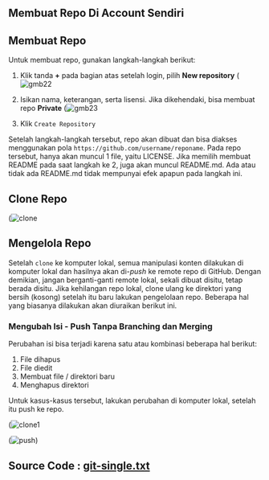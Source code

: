 ## Membuat Repo Di Account Sendiri

## Membuat Repo
Untuk membuat repo, gunakan langkah-langkah berikut:

1.  Klik tanda **+** pada bagian atas setelah login, pilih **New repository**
  (![gmb22](https://user-images.githubusercontent.com/114986359/224526576-e02feb2f-e146-48d6-bbfa-5faa9bb1fa6c.png)

2.  Isikan nama, keterangan, serta lisensi. Jika dikehendaki, bisa membuat repo **Private**
  (![gmb23](https://user-images.githubusercontent.com/114986359/224526595-9fc154c3-e400-42cd-b186-43453d3dd614.png)

3. Klik ```Create Repository```

Setelah langkah-langkah tersebut, repo akan dibuat dan bisa diakses menggunakan pola ```https://github.com/username/reponame```. Pada repo tersebut, hanya akan muncul 1 file, yaitu LICENSE. Jika memilih membuat README pada saat langkah ke 2, juga akan muncul README.md. Ada atau tidak ada README.md tidak mempunyai efek apapun pada langkah ini.

## Clone Repo
(![clone](https://user-images.githubusercontent.com/114986359/224526473-b993135e-1d04-4261-99af-9abd908b68b0.png)

## Mengelola Repo

Setelah ```clone``` ke komputer lokal, semua manipulasi konten dilakukan di komputer lokal dan hasilnya akan di-*push* ke remote repo di GitHub. Dengan demikian, jangan berganti-ganti remote lokal, sekali dibuat disitu, tetap berada disitu. Jika kehilangan repo lokal, clone ulang ke direktori yang bersih (kosong) setelah itu baru lakukan pengelolaan repo. Beberapa hal yang biasanya dilakukan akan diuraikan berikut ini.

### Mengubah Isi - Push Tanpa Branching dan Merging

Perubahan isi bisa terjadi karena satu atau kombinasi beberapa hal berikut:
1. File dihapus
2. File diedit
3. Membuat file / direktori baru
4. Menghapus direktori

Untuk kasus-kasus tersebut, lakukan perubahan di komputer lokal, setelah itu push ke repo. 

(![clone1](https://user-images.githubusercontent.com/114986359/224526726-74a01da9-4abc-4e50-b274-91efc88e94ee.png)


(![push](https://user-images.githubusercontent.com/114986359/224527291-e9e7465a-d102-430d-9b1b-d2e8f74d266d.png))

## Source Code : [git-single.txt](https://github.com/Afifa9/tekn-cloud-computing/files/10950243/git-single.txt)
